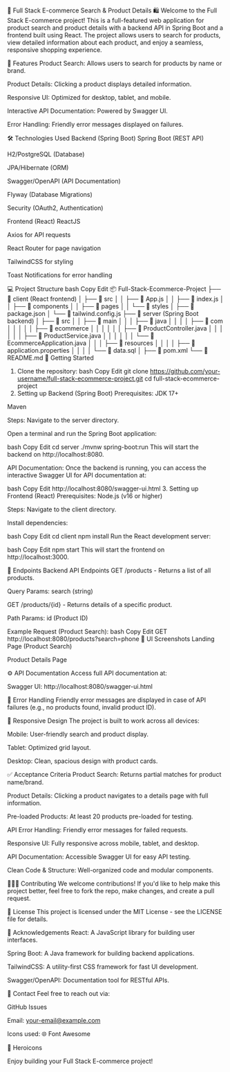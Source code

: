 🎉 Full Stack E-commerce Search & Product Details 🛍️
Welcome to the Full Stack E-commerce project! This is a full-featured web application for product search and product details with a backend API in Spring Boot and a frontend built using React. The project allows users to search for products, view detailed information about each product, and enjoy a seamless, responsive shopping experience.

🚀 Features
Product Search: Allows users to search for products by name or brand.

Product Details: Clicking a product displays detailed information.

Responsive UI: Optimized for desktop, tablet, and mobile.

Interactive API Documentation: Powered by Swagger UI.

Error Handling: Friendly error messages displayed on failures.

🛠️ Technologies Used
Backend (Spring Boot)
Spring Boot (REST API)

H2/PostgreSQL (Database)

JPA/Hibernate (ORM)

Swagger/OpenAPI (API Documentation)

Flyway (Database Migrations)

Security (OAuth2, Authentication)

Frontend (React)
ReactJS

Axios for API requests

React Router for page navigation

TailwindCSS for styling

Toast Notifications for error handling

💻 Project Structure
bash
Copy
Edit
📦 Full-Stack-Ecommerce-Project
 ├── 📁 client (React frontend)
 │   ├── 📁 src
 │   │   ├── 📄 App.js
 │   │   ├── 📄 index.js
 │   │   ├── 📁 components
 │   │   ├── 📁 pages
 │   │   └── 📁 styles
 │   ├── 📄 package.json
 │   └── 📄 tailwind.config.js
 ├── 📁 server (Spring Boot backend)
 │   ├── 📁 src
 │   │   ├── 📁 main
 │   │   │   ├── 📁 java
 │   │   │   │   ├── 📁 com
 │   │   │   │   │   ├── 📁 ecommerce
 │   │   │   │   │   │   ├── 📄 ProductController.java
 │   │   │   │   │   │   ├── 📄 ProductService.java
 │   │   │   │   │   │   └── 📄 EcommerceApplication.java
 │   │   │   ├── 📁 resources
 │   │   │   │   ├── 📄 application.properties
 │   │   │   │   └── 📄 data.sql
 │   ├── 📄 pom.xml
 └── 📄 README.md
🏃 Getting Started
1. Clone the repository:
bash
Copy
Edit
git clone https://github.com/your-username/full-stack-ecommerce-project.git
cd full-stack-ecommerce-project
2. Setting up Backend (Spring Boot)
Prerequisites:
JDK 17+

Maven

Steps:
Navigate to the server directory.

Open a terminal and run the Spring Boot application:

bash
Copy
Edit
cd server
./mvnw spring-boot:run
This will start the backend on http://localhost:8080.

API Documentation:
Once the backend is running, you can access the interactive Swagger UI for API documentation at:

bash
Copy
Edit
http://localhost:8080/swagger-ui.html
3. Setting up Frontend (React)
Prerequisites:
Node.js (v16 or higher)

Steps:
Navigate to the client directory.

Install dependencies:

bash
Copy
Edit
cd client
npm install
Run the React development server:

bash
Copy
Edit
npm start
This will start the frontend on http://localhost:3000.

📄 Endpoints
Backend API Endpoints
GET /products - Returns a list of all products.

Query Params: search (string)

GET /products/{id} - Returns details of a specific product.

Path Params: id (Product ID)

Example Request (Product Search):
bash
Copy
Edit
GET http://localhost:8080/products?search=phone
🎨 UI Screenshots
Landing Page (Product Search)

Product Details Page

⚙️ API Documentation
Access full API documentation at:

Swagger UI: http://localhost:8080/swagger-ui.html

🔧 Error Handling
Friendly error messages are displayed in case of API failures (e.g., no products found, invalid product ID).

📱 Responsive Design
The project is built to work across all devices:

Mobile: User-friendly search and product display.

Tablet: Optimized grid layout.

Desktop: Clean, spacious design with product cards.

✅ Acceptance Criteria
Product Search: Returns partial matches for product name/brand.

Product Details: Clicking a product navigates to a details page with full information.

Pre-loaded Products: At least 20 products pre-loaded for testing.

API Error Handling: Friendly error messages for failed requests.

Responsive UI: Fully responsive across mobile, tablet, and desktop.

API Documentation: Accessible Swagger UI for easy API testing.

Clean Code & Structure: Well-organized code and modular components.

🧑‍🤝‍🧑 Contributing
We welcome contributions! If you'd like to help make this project better, feel free to fork the repo, make changes, and create a pull request.

📝 License
This project is licensed under the MIT License - see the LICENSE file for details.

🌟 Acknowledgements
React: A JavaScript library for building user interfaces.

Spring Boot: A Java framework for building backend applications.

TailwindCSS: A utility-first CSS framework for fast UI development.

Swagger/OpenAPI: Documentation tool for RESTful APIs.

📜 Contact
Feel free to reach out via:

GitHub Issues

Email: your-email@example.com

Icons used:
🌐 Font Awesome

📄 Heroicons

Enjoy building your Full Stack E-commerce project!

